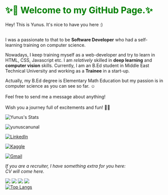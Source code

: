 <h1 style='color:green;';>✨👋 Welcome to my GitHub Page.✨ </h1>
Hey! This is Yunus. It's nice to have you here :)
<br></br>

I was a passionate  to that to be  __Software Developer__   who had a self-learning training on computer science. 


Nowadays, I keep training myself as a web-developer and try to learn in HTML, CSS, Javascript etc. I am *relatively* skilled in **deep learning** and **computer vision** skills. Currently, I am an B.Ed student in Middle East Technical University and working as a **Trainee** in a start-up.

Actually, my B.Ed degree is Elementary Math Education but my passion is in computer science as you can see so far. :relaxed: 
<br></br>
Feel free to send me a message about anything!
<br></br>
Wish you a journey full of excitements and fun! 🏴‍☠️
<!--(https://github.com/anuraghazra/github-readme-stats)-->

![Yunus's Stats](https://github-readme-stats.vercel.app/api?username=yunuscanunal&show_icons=true&theme=panda&count_private=true)
<p align="left"> <img src="https://komarev.com/ghpvc/?username=yunuscanunal" alt="yunuscanunal" /> </p>

[![LinkedIn](https://img.shields.io/badge/linkedin-%230077B5.svg?&style=for-the-badge&logo=linkedin&logoColor=white)](https://www.linkedin.com/in/yunuscanunal/)

[![Kaggle](https://img.shields.io/badge/kaggle-%2312100E.svg?&style=for-the-badge&logo=kaggle&labelColor=gray&color=gray)](https://www.kaggle.com/yunuscanunal)

[![Gmail](https://img.shields.io/badge/gmail-%2312100E.svg?&style=for-the-badge&logo=gmail&labelColor=white&color=red)](mailto:yunuscanunal1@gmail.com)


*If you are a recruiter, I have something extra for you here:*<br>
*CV will come here.*

<img src='https://img.icons8.com/color/48/000000/python.png'></img>
<img src='https://img.icons8.com/color/48/000000/javascript.png'></img>
<img src='https://img.icons8.com/color/48/000000/html-5.png'></img>
<img src='https://img.icons8.com/color/48/000000/css3.png'></img>
<br>
[![Top Langs](https://github-readme-stats.vercel.app/api/top-langs/?username=Yunuscanunal&layout=compact)](https://github.com/anuraghazra/github-readme-stats)
<!--[![CV](https://img.shields.io/badge/CV-Plain-orange)](https://dar.vin/mg-cv)-->
<!--[![CV0](https://img.shields.io/badge/CV-Featured-green)](https://dar.vin/mg-cv0)-->
